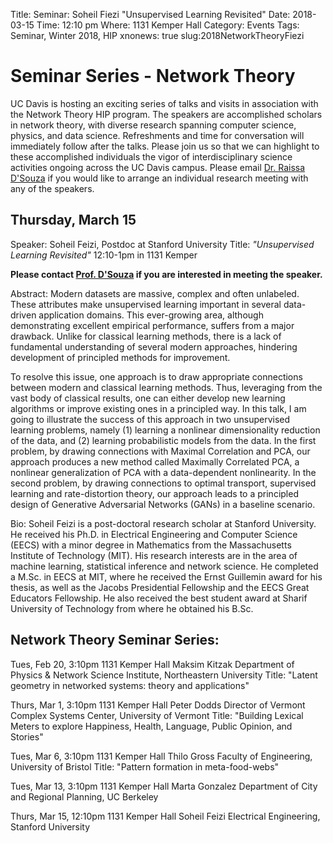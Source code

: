 Title: Seminar: Soheil Fiezi "Unsupervised Learning Revisited"
Date: 2018-03-15
Time: 12:10 pm
Where: 1131 Kemper Hall
Category: Events
Tags: Seminar, Winter 2018, HIP
xnonews: true
slug:2018NetworkTheoryFiezi

# Seminar Series - Network Theory

UC Davis is hosting an exciting series of talks and visits in association with the Network Theory HIP program. The speakers are accomplished scholars in network theory, with diverse research spanning computer science, physics, and data science. Refreshments and time for conversation will immediately follow after the talks. Please join us so that we can highlight to these accomplished individuals the vigor of interdisciplinary science activities ongoing across the UC Davis campus. Please email [Dr. Raissa D'Souza](mailto:raissa@cse.ucdavis.edu) if you would like to arrange an individual research meeting with any of the speakers.  

## Thursday, March 15
Speaker: Soheil Feizi, Postdoc at Stanford University
Title: *"Unsupervised Learning Revisited"*
12:10-1pm in 1131 Kemper 

**Please contact [Prof. D'Souza](mailto:raissa@cse.ucdavis.edu) if you are interested in meeting the speaker.**

Abstract: Modern datasets are massive, complex and often unlabeled. These attributes make unsupervised learning important in several data-driven application domains. This ever-growing area, although demonstrating excellent empirical performance, suffers from a major drawback. Unlike for classical learning methods, there is a lack of fundamental understanding of several modern approaches, hindering development of principled methods for improvement.

To resolve this issue, one approach is to draw appropriate connections between modern and classical learning methods. Thus, leveraging from the vast body of classical results, one can either develop new learning algorithms or improve existing ones in a principled way. In this talk, I am going to illustrate the success of this approach in two unsupervised learning problems, namely (1) learning a nonlinear dimensionality reduction of the data, and (2) learning probabilistic models from the data. In the first problem, by drawing connections with Maximal Correlation and PCA, our approach produces a new method called Maximally Correlated PCA, a nonlinear generalization of PCA with a data-dependent nonlinearity. In the second problem, by drawing connections to optimal transport, supervised learning and rate-distortion theory, our approach leads to a principled design of Generative Adversarial Networks (GANs) in a baseline scenario.

Bio: Soheil Feizi is a post-doctoral research scholar at Stanford University. He received his Ph.D. in Electrical Engineering and Computer Science (EECS) with a minor degree in Mathematics from the Massachusetts Institute of Technology (MIT). His research interests are in the area of machine learning, statistical inference and network science. He completed a M.Sc. in EECS at MIT, where he received the Ernst Guillemin award for his thesis, as well as the Jacobs Presidential Fellowship and the EECS Great Educators Fellowship. He also received the best student award at Sharif University of Technology from where he obtained his B.Sc.

## Network Theory Seminar Series: 

Tues, Feb 20, 3:10pm 1131 Kemper Hall 
Maksim Kitzak
Department of Physics & Network Science Institute, Northeastern University 
Title: "Latent geometry in networked systems: theory and applications"

Thurs, Mar 1, 3:10pm 1131 Kemper Hall 
Peter Dodds
Director of Vermont Complex Systems Center, University of Vermont
Title: "Building Lexical Meters to explore Happiness, Health, Language, Public Opinion, and Stories"

Tues, Mar 6, 3:10pm 1131 Kemper Hall 
Thilo Gross
Faculty of Engineering, University of Bristol
Title: "Pattern formation in meta-food-webs"

Tues, Mar 13, 3:10pm 1131 Kemper Hall 
Marta Gonzalez
Department of City and Regional Planning, UC Berkeley 

Thurs, Mar 15, 12:10pm 1131 Kemper Hall 
Soheil Feizi
Electrical Engineering, Stanford University 